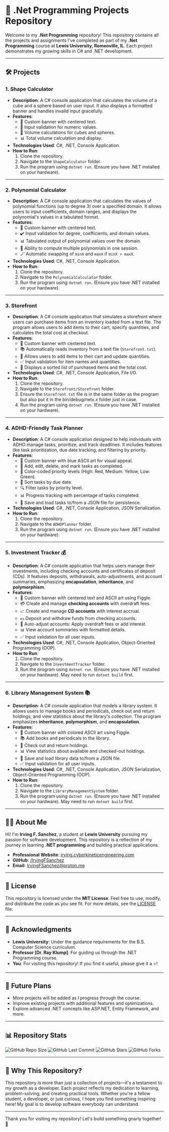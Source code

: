 # 🚀 .Net Programming Projects Repository

Welcome to my **.Net Programming** repository! This repository contains all the projects and assignments I've completed as part of my **.Net Programming** course at **Lewis University, Romeoville, IL**. Each project demonstrates my growing skills in C# and .NET development.

---

## 🛠️ Projects

### 1. **Shape Calculator**

- **Description**: A C# console application that calculates the volume of a cube and a sphere based on user input. It also displays a formatted banner and handles invalid input gracefully.
- **Features**:
  - 🎨 Custom banner with centered text.
  - 🔢 Input validation for numeric values.
  - 📐 Volume calculations for cubes and spheres.
  - 📊 Total volume calculation and display.
- **Technologies Used**: C#, .NET, Console Application.
- **How to Run**:
  1. Clone the repository.
  2. Navigate to the `ShapeCalculator` folder.
  3. Run the program using `dotnet run`. (Ensure you have .NET installed on your hardware).

---

### 2. **Polynomial Calculator**

- **Description**: A C# console application that calculates the values of polynomial functions (up to degree 3) over a specified domain. It allows users to input coefficients, domain ranges, and displays the polynomial's values in a tabulated format.
- **Features**:
  - 🎨 Custom banner with centered text.
  - ✔️ Input validation for degree, coefficients, and domain values.
  - 📊 Tabulated output of polynomial values over the domain.
  - 🔄 Ability to compute multiple polynomials in one session.
  - 🪄 Automatic swapping of `minX` and `maxX` if `minX > maxX`.
- **Technologies Used**: C#, .NET, Console Application.
- **How to Run**:
  1. Clone the repository.
  2. Navigate to the `PolynomialCalculator` folder.
  3. Run the program using `dotnet run`. (Ensure you have .NET installed on your hardware).

---

### 3. **Storefront**

- **Description**: A C# console application that simulates a storefront where users can purchase items from an inventory loaded from a text file. The program allows users to add items to their cart, specify quantities, and calculates the total cost at checkout.
- **Features**:
  - 🎨 Custom banner with centered text.
  - 📚 Automatically reads inventory from a text file (`Storefront.txt`).
  - 🛒 Allows users to add items to their cart and update quantities.
  - ✅ Input validation for item names and quantities.
  - 🧾 Displays a sorted list of purchased items and the total cost.
- **Technologies Used**: C#, .NET, Console Application, File I/O.
- **How to Run**:
  1. Clone the repository.
  2. Navigate to the `Storefront/Storefront` folder.
  3. Ensure the `Storefront.txt` file is in the same folder as the program but also put it in the bin/debug/netx.x folder just in case.
  4. Run the program using `dotnet run`. (Ensure you have .NET installed on your hardware).

---

### 4. **ADHD-Friendly Task Planner**

- **Description**: A C# console application designed to help individuals with ADHD manage tasks, prioritize, and track deadlines. It includes features like task prioritization, due date tracking, and filtering by priority.
- **Features**:
  - 🎨 Custom banner with blue ASCII art for visual appeal.
  - 📝 Add, edit, delete, and mark tasks as completed.
  - 🎨 Color-coded priority levels (High: Red, Medium: Yellow, Low: Green).
  - 📅 Sort tasks by due date.
  - 🔍 Filter tasks by priority level.
  - 📊 Progress tracking with percentage of tasks completed.
  - 💾 Save and load tasks to/from a JSON file for persistence.
- **Technologies Used**: C#, .NET, Console Application, JSON Serialization.
- **How to Run**:
  1. Clone the repository.
  2. Navigate to the `ADHDPlanner` folder.
  3. Run the program using `dotnet run`. (Ensure you have .NET installed on your hardware).

---

### 5. **Investment Tracker** 💰

- **Description**: A C# console application that helps users manage their investments, including checking accounts and certificates of deposit (CDs). It features deposits, withdrawals, auto-adjustments, and account summaries, emphasizing **encapsulation**, **inheritance**, and **polymorphism**.
- **Features**:
  - 🎨 Custom banner with centered text and ASCII art using Figgle.
  - 💳 Create and manage **checking accounts** with overdraft fees.
  - 📈 Create and manage **CD accounts** with interest accrual.
  - 💵 Deposit and withdraw funds from checking accounts.
  - 🔄 Auto-adjust accounts: Apply overdraft fees or add interest.
  - 📊 View account summaries with formatted details.
  - ✅ Input validation for all user inputs.
- **Technologies Used**: C#, .NET, Console Application, Object-Oriented Programming (OOP).
- **How to Run**:
  1. Clone the repository.
  2. Navigate to the `InvestmentTracker` folder.
  3. Run the program using `dotnet run`. (Ensure you have .NET installed on your hardware). May need to run `dotnet build` first.

---

### 6. **Library Management System** 📚

- **Description**: A C# console application that models a library system. It allows users to manage books and periodicals, check out and return holdings, and view statistics about the library's collection. The program emphasizes **inheritance**, **polymorphism**, and **encapsulation**.
- **Features**:
  - 🎨 Custom banner with colored ASCII art using Figgle.
  - 📚 Add books and periodicals to the library.
  - 🔄 Check out and return holdings.
  - 📊 View statistics about available and checked-out holdings.
  - 💾 Save and load library data to/from a JSON file.
  - ✅ Input validation for all user inputs.
- **Technologies Used**: C#, .NET, Console Application, JSON Serialization, Object-Oriented Programming (OOP).
- **How to Run**:
  1. Clone the repository.
  2. Navigate to the `LibraryManagementSystem` folder.
  3. Run the program using `dotnet run`. (Ensure you have .NET installed on your hardware). May need to run `dotnet build` first.

---

## 🧑‍💻 About Me

Hi! I'm **Irving F. Sanchez**, a student at **Lewis University** pursuing my passion for software development. This repository is a reflection of my journey in learning **.NET programming** and building practical applications.

- **Professional Website**: [irving.cyberkineticengineering.com](https://irving.cyberkineticengineering.com/)
- **GitHub**: [/IrvingFSanchez](https://github.com/IrvingFSanchez)
- **Email**: <IrvingFSanchez@proton.me>

---

## 📜 License

This repository is licensed under the **MIT License**. Feel free to use, modify, and distribute the code as you see fit. For more details, see the [LICENSE](LICENSE) file.

---

## 🙏 Acknowledgments

- **Lewis University**: Under the guidance requirements for the B.S. Computer Science curriculum.
- **Professor [Dr. Ray Klump]**: For guiding us through the .NET Programming course.
- **You**: For visiting this repository! If you find it useful, please give it a ⭐!

---

## 🚧 Future Plans

- More projects will be added as I progress through the course.
- Improve existing projects with additional features and optimizations.
- Explore advanced .NET concepts like ASP.NET, Entity Framework, and more.

---

## 📊 Repository Stats

![GitHub Repo Size](https://img.shields.io/github/repo-size/IrvingFSanchez/.Net-Programming?style=for-the-badge)
![GitHub Last Commit](https://img.shields.io/github/last-commit/IrvingFSanchez/.Net-Programming?style=for-the-badge)
![GitHub Stars](https://img.shields.io/github/stars/IrvingFSanchez/.Net-Programming?style=for-the-badge)
![GitHub Forks](https://img.shields.io/github/forks/IrvingFSanchez/.Net-Programming?style=for-the-badge)

---

## 🌟 Why This Repository?

This repository is more than just a collection of projects—it's a testament to my growth as a developer. Each project reflects my dedication to learning, problem-solving, and creating practical tools. Whether you're a fellow student, a developer, or just curious, I hope you find something inspiring here! My goal is to develop software everybody can understand.

---

Thank you for visiting my repository! Let's build something gnarly together! 🚀
